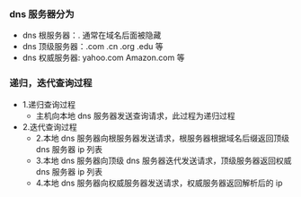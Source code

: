 ### dns 服务器分为

-   dns 根服务器：. 通常在域名后面被隐藏
-   dns 顶级服务器：.com .cn .org .edu 等
-   dns 权威服务器: yahoo.com Amazon.com 等

### 递归，迭代查询过程

-   1.递归查询过程
    -   主机向本地 dns 服务器发送查询请求，此过程为递归过程
-   2.迭代查询过程
    -   2.本地 dns 服务器向根服务器发送请求，根服务器根据域名后缀返回顶级 dns 服务器 ip 列表
    -   3.本地 dns 服务器向顶级 dns 服务器迭代发送请求，顶级服务器返回权威 dns 服务器 ip 列表
    -   4.本地 dns 服务器向权威服务器发送请求，权威服务器返回解析后的 ip
